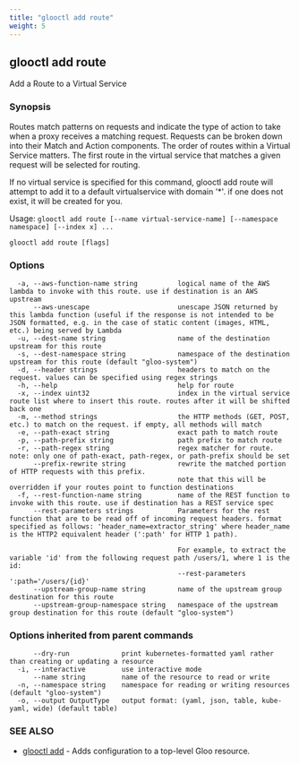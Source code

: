 ```yaml
---
title: "glooctl add route"
weight: 5
---
```

## glooctl add route

Add a Route to a Virtual Service

### Synopsis

Routes match patterns on requests and indicate the type of action to take when a proxy receives a matching request. Requests can be broken down into their Match and Action components. The order of routes within a Virtual Service matters. The first route in the virtual service that matches a given request will be selected for routing. 

If no virtual service is specified for this command, glooctl add route will attempt to add it to a default virtualservice with domain '*'. if one does not exist, it will be created for you.

Usage: `glooctl add route [--name virtual-service-name] [--namespace namespace] [--index x] ...`

```
glooctl add route [flags]
```

### Options

```
  -a, --aws-function-name string          logical name of the AWS lambda to invoke with this route. use if destination is an AWS upstream
      --aws-unescape                      unescape JSON returned by this lambda function (useful if the response is not intended to be JSON formatted, e.g. in the case of static content (images, HTML, etc.) being served by Lambda
  -u, --dest-name string                  name of the destination upstream for this route
  -s, --dest-namespace string             namespace of the destination upstream for this route (default "gloo-system")
  -d, --header strings                    headers to match on the request. values can be specified using regex strings
  -h, --help                              help for route
  -x, --index uint32                      index in the virtual service route list where to insert this route. routes after it will be shifted back one
  -m, --method strings                    the HTTP methods (GET, POST, etc.) to match on the request. if empty, all methods will match 
  -e, --path-exact string                 exact path to match route
  -p, --path-prefix string                path prefix to match route
  -r, --path-regex string                 regex matcher for route. note: only one of path-exact, path-regex, or path-prefix should be set
      --prefix-rewrite string             rewrite the matched portion of HTTP requests with this prefix.
                                          note that this will be overridden if your routes point to function destinations
  -f, --rest-function-name string         name of the REST function to invoke with this route. use if destination has a REST service spec
      --rest-parameters strings           Parameters for the rest function that are to be read off of incoming request headers. format specified as follows: 'header_name=extractor_string' where header_name is the HTTP2 equivalent header (':path' for HTTP 1 path).
                                          
                                          For example, to extract the variable 'id' from the following request path /users/1, where 1 is the id:
                                          --rest-parameters ':path='/users/{id}'
      --upstream-group-name string        name of the upstream group destination for this route
      --upstream-group-namespace string   namespace of the upstream group destination for this route (default "gloo-system")
```

### Options inherited from parent commands

```
      --dry-run             print kubernetes-formatted yaml rather than creating or updating a resource
  -i, --interactive         use interactive mode
      --name string         name of the resource to read or write
  -n, --namespace string    namespace for reading or writing resources (default "gloo-system")
  -o, --output OutputType   output format: (yaml, json, table, kube-yaml, wide) (default table)
```

### SEE ALSO

* [glooctl add](../glooctl_add)	 - Adds configuration to a top-level Gloo resource.

